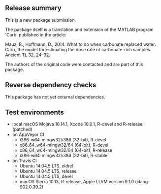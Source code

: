 ## Release summary

This is a new package submission. 

The package itself is a translation and extension of the MATLAB program 'Carb'
published in the article:

Mauz, B., Hoffmann, D., 2014. What to do when carbonate replaced water: 
Carb, the model for estimating the dose rate of carbonate-rich samples. Ancient TL 32, 24–32.

The authors of the original code were contacted and are part of this package. 

## Reverse dependency checks

This package has not yet external dependencies.

## Test environments
* local macOS Mojava 10.14.1, Xcode 10.0.1, R-devel and R-release (patched)
* on AppVeyor CI
  * i386-w64-mingw32/i386 (32-bit), R-devel
  * x86_64_w64-mingw32/64 (64-bit), R-devel
  * x86_64_w64-mingw32/64 (64-bit), R-release
  * i386-w64-mingw32/i386 (32-bit), R-stable
* on Travis CI
  * Ubuntu 14.04.5 LTS, oldrel
  * Ubuntu 14.04.5 LTS, release
  * Ubuntu 14.04.5 LTS, devel
  * macOS Sierra 10.13, R-release, Apple LLVM version 9.1.0 (clang-902.0.39.2)
